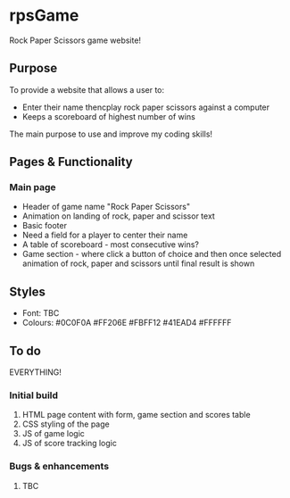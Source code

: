 # rpsGame
Rock Paper Scissors game website!

## Purpose
To provide a website that allows a user to:
- Enter their name thencplay rock paper scissors against a computer
- Keeps a scoreboard of highest number of wins

The main purpose to use and improve my coding skills!

## Pages & Functionality

### Main page

- Header of game name "Rock Paper Scissors"
- Animation on landing of rock, paper and scissor text
- Basic footer
- Need a field for a player to center their name 
- A table of scoreboard - most consecutive wins?
- Game section - where click a button of choice and then once selected animation of rock, paper and scissors until final result is shown

## Styles

- Font: TBC
- Colours: #0C0F0A #FF206E #FBFF12 #41EAD4 #FFFFFF

## To do

EVERYTHING!

### Initial build

1. HTML page content with form, game section and scores table
2. CSS styling of the page
3. JS of game logic
4. JS of score tracking logic

### Bugs & enhancements

1. TBC